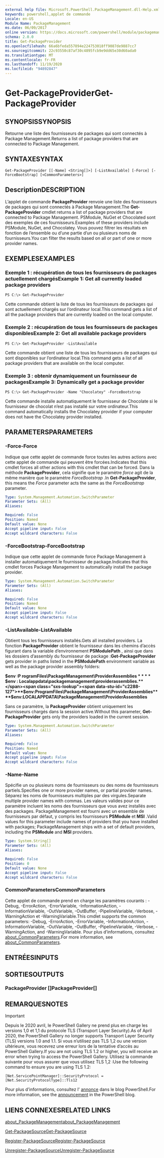 ```yaml
---
external help file: Microsoft.PowerShell.PackageManagement.dll-Help.xml
keywords: powershell,applet de commande
Locale: en-US
Module Name: PackageManagement
ms.date: 06/09/2017
online version: https://docs.microsoft.com/powershell/module/packagemanagement/get-packageprovider?view=powershell-5.1&WT.mc_id=ps-gethelp
schema: 2.0.0
title: Get-PackageProvider
ms.openlocfilehash: 66a6bfeda557894e224753018ff9087de9887cc7
ms.sourcegitcommit: 22c93550c87af30c4895fcb9e9dd65e30d60ada0
ms.translationtype: MT
ms.contentlocale: fr-FR
ms.lasthandoff: 11/19/2020
ms.locfileid: "94892847"
---
```

# <span data-ttu-id="c2288-103">Get-PackageProvider</span><span class="sxs-lookup"><span data-stu-id="c2288-103">Get-PackageProvider</span></span>

## <span data-ttu-id="c2288-104">SYNOPSIS</span><span class="sxs-lookup"><span data-stu-id="c2288-104">SYNOPSIS</span></span>
<span data-ttu-id="c2288-105">Retourne une liste des fournisseurs de packages qui sont connectés à Package Management.</span><span class="sxs-lookup"><span data-stu-id="c2288-105">Returns a list of package providers that are connected to Package Management.</span></span>

## <span data-ttu-id="c2288-106">SYNTAXE</span><span class="sxs-lookup"><span data-stu-id="c2288-106">SYNTAX</span></span>

```
Get-PackageProvider [[-Name] <String[]>] [-ListAvailable] [-Force] [-ForceBootstrap] [<CommonParameters>]
```

## <span data-ttu-id="c2288-107">Description</span><span class="sxs-lookup"><span data-stu-id="c2288-107">DESCRIPTION</span></span>
<span data-ttu-id="c2288-108">L’applet de commande **PackageProvider** renvoie une liste des fournisseurs de packages qui sont connectés à Package Management.</span><span class="sxs-lookup"><span data-stu-id="c2288-108">The **Get-PackageProvider** cmdlet returns a list of package providers that are connected to Package Management.</span></span>
<span data-ttu-id="c2288-109">PSModule, NuGet et Chocolated sont des exemples de ces fournisseurs.</span><span class="sxs-lookup"><span data-stu-id="c2288-109">Examples of these providers include PSModule, NuGet, and Chocolatey.</span></span>
<span data-ttu-id="c2288-110">Vous pouvez filtrer les résultats en fonction de l’ensemble ou d’une partie d’un ou plusieurs noms de fournisseurs.</span><span class="sxs-lookup"><span data-stu-id="c2288-110">You can filter the results based on all or part of one or more provider names.</span></span>

## <span data-ttu-id="c2288-111">EXEMPLES</span><span class="sxs-lookup"><span data-stu-id="c2288-111">EXAMPLES</span></span>

### <span data-ttu-id="c2288-112">Exemple 1 : récupération de tous les fournisseurs de packages actuellement chargés</span><span class="sxs-lookup"><span data-stu-id="c2288-112">Example 1: Get all currently loaded package providers</span></span>

```
PS C:\> Get-PackageProvider
```

<span data-ttu-id="c2288-113">Cette commande obtient la liste de tous les fournisseurs de packages qui sont actuellement chargés sur l’ordinateur local.</span><span class="sxs-lookup"><span data-stu-id="c2288-113">This command gets a list of all the package providers that are currently loaded on the local computer.</span></span>

### <span data-ttu-id="c2288-114">Exemple 2 : récupération de tous les fournisseurs de packages disponibles</span><span class="sxs-lookup"><span data-stu-id="c2288-114">Example 2: Get all available package providers</span></span>

```
PS C:\> Get-PackageProvider -ListAvailable
```

<span data-ttu-id="c2288-115">Cette commande obtient une liste de tous les fournisseurs de packages qui sont disponibles sur l’ordinateur local.</span><span class="sxs-lookup"><span data-stu-id="c2288-115">This command gets a list of all package providers that are available on the local computer.</span></span>

### <span data-ttu-id="c2288-116">Exemple 3 : obtenir dynamiquement un fournisseur de packages</span><span class="sxs-lookup"><span data-stu-id="c2288-116">Example 3: Dynamically get a package provider</span></span>

```
PS C:\> Get-PackageProvider -Name "Chocolatey" -ForceBootstrap
```

<span data-ttu-id="c2288-117">Cette commande installe automatiquement le fournisseur de Chocolate si le fournisseur de chocolat n’est pas installé sur votre ordinateur.</span><span class="sxs-lookup"><span data-stu-id="c2288-117">This command automatically installs the Chocolatey provider if your computer does not have the Chocolatey provider installed.</span></span>

## <span data-ttu-id="c2288-118">PARAMETERS</span><span class="sxs-lookup"><span data-stu-id="c2288-118">PARAMETERS</span></span>

### <span data-ttu-id="c2288-119">-Force</span><span class="sxs-lookup"><span data-stu-id="c2288-119">-Force</span></span>
<span data-ttu-id="c2288-120">Indique que cette applet de commande force toutes les autres actions avec cette applet de commande qui peuvent être forcées.</span><span class="sxs-lookup"><span data-stu-id="c2288-120">Indicates that this cmdlet forces all other actions with this cmdlet that can be forced.</span></span>
<span data-ttu-id="c2288-121">Dans la méthode **PackageProvider**, cela signifie que le paramètre *force* agit de la même manière que le paramètre *ForceBootstrap* .</span><span class="sxs-lookup"><span data-stu-id="c2288-121">In **Get-PackageProvider**, this means the *Force* parameter acts the same as the *ForceBootstrap* parameter.</span></span>

```yaml
Type: System.Management.Automation.SwitchParameter
Parameter Sets: (All)
Aliases:

Required: False
Position: Named
Default value: None
Accept pipeline input: False
Accept wildcard characters: False
```

### <span data-ttu-id="c2288-122">-ForceBootstrap</span><span class="sxs-lookup"><span data-stu-id="c2288-122">-ForceBootstrap</span></span>
<span data-ttu-id="c2288-123">Indique que cette applet de commande force Package Management à installer automatiquement le fournisseur de package.</span><span class="sxs-lookup"><span data-stu-id="c2288-123">Indicates that this cmdlet forces Package Management to automatically install the package provider.</span></span>

```yaml
Type: System.Management.Automation.SwitchParameter
Parameter Sets: (All)
Aliases:

Required: False
Position: Named
Default value: None
Accept pipeline input: False
Accept wildcard characters: False
```

### <span data-ttu-id="c2288-124">-ListAvailable</span><span class="sxs-lookup"><span data-stu-id="c2288-124">-ListAvailable</span></span>
<span data-ttu-id="c2288-125">Obtient tous les fournisseurs installés.</span><span class="sxs-lookup"><span data-stu-id="c2288-125">Gets all installed providers.</span></span>
<span data-ttu-id="c2288-126">La fonction **PackageProvider** obtient le fournisseur dans les chemins d’accès figurant dans la variable d’environnement **PSModulePath** , ainsi que dans les dossiers d’assembly du fournisseur de package :</span><span class="sxs-lookup"><span data-stu-id="c2288-126">**Get-PackageProvider** gets provider in paths listed in the **PSModulePath** environment variable as well as the package provider assembly folders:</span></span>

<span data-ttu-id="c2288-127">**$env :P rogramFiles\PackageManagement\ProviderAssemblies \* \* \* \* $env : Localappdata\packagemanagement\providerassemblies.**</span><span class="sxs-lookup"><span data-stu-id="c2288-127">**$env:ProgramFiles\PackageManagement\ProviderAssemblies\*\*\*\*$env:LOCALAPPDATA\PackageManagement\ProviderAssemblies**</span></span>

<span data-ttu-id="c2288-128">Sans ce paramètre, la **PackageProvider** obtient uniquement les fournisseurs chargés dans la session active.</span><span class="sxs-lookup"><span data-stu-id="c2288-128">Without this parameter, **Get-PackageProvider** gets only the providers loaded in the current session.</span></span>

```yaml
Type: System.Management.Automation.SwitchParameter
Parameter Sets: (All)
Aliases:

Required: False
Position: Named
Default value: None
Accept pipeline input: False
Accept wildcard characters: False
```

### <span data-ttu-id="c2288-129">-Name</span><span class="sxs-lookup"><span data-stu-id="c2288-129">-Name</span></span>
<span data-ttu-id="c2288-130">Spécifie un ou plusieurs noms de fournisseurs ou des noms de fournisseurs partiels.</span><span class="sxs-lookup"><span data-stu-id="c2288-130">Specifies one or more provider names, or partial provider names.</span></span>
<span data-ttu-id="c2288-131">Séparez les noms de fournisseurs multiples par des virgules.</span><span class="sxs-lookup"><span data-stu-id="c2288-131">Separate multiple provider names with commas.</span></span>
<span data-ttu-id="c2288-132">Les valeurs valides pour ce paramètre incluent les noms des fournisseurs que vous avez installés avec des packages. PackageManagement est fourni avec un ensemble de fournisseurs par défaut, y compris les fournisseurs **PSModule** et **MSI** .</span><span class="sxs-lookup"><span data-stu-id="c2288-132">Valid values for this parameter include names of providers that you have installed with packages; PackageManagement ships with a set of default providers, including the **PSModule** and **MSI** providers.</span></span>

```yaml
Type: System.String[]
Parameter Sets: (All)
Aliases:

Required: False
Position: 0
Default value: None
Accept pipeline input: False
Accept wildcard characters: False
```

### <span data-ttu-id="c2288-133">CommonParameters</span><span class="sxs-lookup"><span data-stu-id="c2288-133">CommonParameters</span></span>
<span data-ttu-id="c2288-134">Cette applet de commande prend en charge les paramètres courants : -Debug, -ErrorAction, -ErrorVariable, -InformationAction, -InformationVariable, -OutVariable, -OutBuffer, -PipelineVariable, -Verbose, -WarningAction et -WarningVariable.</span><span class="sxs-lookup"><span data-stu-id="c2288-134">This cmdlet supports the common parameters: -Debug, -ErrorAction, -ErrorVariable, -InformationAction, -InformationVariable, -OutVariable, -OutBuffer, -PipelineVariable, -Verbose, -WarningAction, and -WarningVariable.</span></span> <span data-ttu-id="c2288-135">Pour plus d’informations, consultez [about_CommonParameters](https://go.microsoft.com/fwlink/?LinkID=113216).</span><span class="sxs-lookup"><span data-stu-id="c2288-135">For more information, see [about_CommonParameters](https://go.microsoft.com/fwlink/?LinkID=113216).</span></span>

## <span data-ttu-id="c2288-136">ENTRÉES</span><span class="sxs-lookup"><span data-stu-id="c2288-136">INPUTS</span></span>

## <span data-ttu-id="c2288-137">SORTIES</span><span class="sxs-lookup"><span data-stu-id="c2288-137">OUTPUTS</span></span>

### <span data-ttu-id="c2288-138">PackageProvider []</span><span class="sxs-lookup"><span data-stu-id="c2288-138">PackageProvider[]</span></span>

## <span data-ttu-id="c2288-139">REMARQUES</span><span class="sxs-lookup"><span data-stu-id="c2288-139">NOTES</span></span>

> [!IMPORTANT]
> <span data-ttu-id="c2288-140">Depuis le 2020 avril, le PowerShell Gallery ne prend plus en charge les versions 1,0 et 1,1 du protocole TLS (Transport Layer Security).</span><span class="sxs-lookup"><span data-stu-id="c2288-140">As of April 2020, the PowerShell Gallery no longer supports Transport Layer Security (TLS) versions 1.0 and 1.1.</span></span> <span data-ttu-id="c2288-141">Si vous n’utilisez pas TLS 1,2 ou une version ultérieure, vous recevrez une erreur lors de la tentative d’accès au PowerShell Gallery.</span><span class="sxs-lookup"><span data-stu-id="c2288-141">If you are not using TLS 1.2 or higher, you will receive an error when trying to access the PowerShell Gallery.</span></span> <span data-ttu-id="c2288-142">Utilisez la commande suivante pour vous assurer que vous utilisez TLS 1,2 :</span><span class="sxs-lookup"><span data-stu-id="c2288-142">Use the following command to ensure you are using TLS 1.2:</span></span>
>
> `[Net.ServicePointManager]::SecurityProtocol = [Net.SecurityProtocolType]::Tls12`
>
> <span data-ttu-id="c2288-143">Pour plus d’informations, consultez l' [annonce](https://devblogs.microsoft.com/powershell/powershell-gallery-tls-support/) dans le blog PowerShell.</span><span class="sxs-lookup"><span data-stu-id="c2288-143">For more information, see the [announcement](https://devblogs.microsoft.com/powershell/powershell-gallery-tls-support/) in the PowerShell blog.</span></span>

## <span data-ttu-id="c2288-144">LIENS CONNEXES</span><span class="sxs-lookup"><span data-stu-id="c2288-144">RELATED LINKS</span></span>

[<span data-ttu-id="c2288-145">about_PackageManagement</span><span class="sxs-lookup"><span data-stu-id="c2288-145">about_PackageManagement</span></span>](../Microsoft.PowerShell.Core/About/about_PackageManagement.md)

[<span data-ttu-id="c2288-146">Get-PackageSource</span><span class="sxs-lookup"><span data-stu-id="c2288-146">Get-PackageSource</span></span>](Get-PackageSource.md)

[<span data-ttu-id="c2288-147">Register-PackageSource</span><span class="sxs-lookup"><span data-stu-id="c2288-147">Register-PackageSource</span></span>](Register-PackageSource.md)

[<span data-ttu-id="c2288-148">Unregister-PackageSource</span><span class="sxs-lookup"><span data-stu-id="c2288-148">Unregister-PackageSource</span></span>](Unregister-PackageSource.md)
